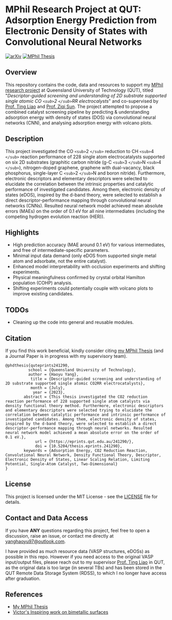 # MPhil Research Project at QUT: Adsorption Energy Prediction from Electronic Density of States with Convolutional Neural Networks

[![arXiv](https://img.shields.io/badge/arXiv-2402.03876-b31b1b.svg)](https://arxiv.org/abs/2402.03876) [![MPhil Thesis](https://img.shields.io/badge/MPhil_Thesis-241290-b31b1b.svg)](https://eprints.qut.edu.au/241290/)

## Overview

This repository contains the code, data and resources to support my [MPhil research project](https://eprints.qut.edu.au/241290/) at Queensland University of Technology (QUT), titled "*Descriptor-guided screening and understanding of 2D substrate supported single atomic CO `<sub>`2 `</sub>`RR electrocalysts*" and co-supervised by [Prof. Ting Liao](https://www.qut.edu.au/about/our-people/academic-profiles/t3.liao) and [Prof. Ziqi Sun](https://www.qut.edu.au/about/our-people/academic-profiles/ziqi.sun). The project attempted to propose a combined catalyst screening pipeline by predicting & understanding adsorption energy with density of states (DOS) via convolutional neural networks (CNN), and analysing adsorption energy with volcano plots.

## Description

This project investigated the CO `<sub>`2 `</sub>` reduction to CH `<sub>`4 `</sub>` reaction performance of 228 single atom electrocatalysts supported on six 2D substrates (graphitic carbon nitride (g-C `<sub>`3 `</sub>`N `<sub>`4 `</sub>`), nitrogen-doped graphene, graphene with dual-vacancy, black phosphorus, single-layer C `<sub>`2 `</sub>`N and boron nitride). Furthermore, electronic descriptors and elementary descriptors were selected to elucidate the correlation between the intrinsic properties and catalytic performance of investigated candidates. Among them, electronic density of states (eDOS), inspired by the d-band theory, were selected to establish a direct descriptor-performance mapping through convolutional neural networks (CNNs). Resulted neural network model achieved mean absolute errors (MAEs) on the order of 0.1 eV for all nine intermediates (including the competing hydrogen evolution reaction (HER)).

## Highlights

- High prediction accuracy (MAE around 0.1 eV) for various intermediates, and free of intermediate-specific parameters.
- Minimal input data demand (only eDOS from supported single metal atom and adsorbate, not the entire catalyst).
- Enhanced model interpretability with occlusion experiments and shifting experiments.
- Physical meaningfulness confirmed by crystal orbital Hamilton population (COHP) analysis.
- Shifting experiments could potentially couple with volcano plots to improve existing candidates.

## TODOs

- Cleaning up the code into general and reusable modules.

## Citation

If you find this work beneficial, kindly consider citing [my MPhil Thesis](https://eprints.qut.edu.au/241290/) (and a Journal Paper is in progress with my supervisory team).

```
@phdthesis{quteprints241290,
          school = {Queensland University of Technology},
          author = {Haoyu Yang},
           title = {Descriptor-guided screening and understanding of 2D substrate supported single atomic CO2RR electrocatalysts},
           month = {July},
            year = {2023},
        abstract = {This thesis investigated the CO2 reduction reaction performance of 228 supported single atom catalysts via density functional theory method. Furthermore, electronic descriptors and elementary descriptors were selected trying to elucidate the correlation between catalytic performance and intrinsic performance of investigated candidates. Among them, electronic density of states, inspired by the d-band theory, were selected to establish a direct descriptor-performance mapping through neural networks. Resulted neural network model achieved a mean absolute error on the order of 0.1 eV.},
             url = {https://eprints.qut.edu.au/241290/},
             doi = {10.5204/thesis.eprints.241290},
        keywords = {Adsorption Energy, CO2 Reduction Reaction, Convolutional Neural Network, Density Functional Theory, Descriptor, Electronic Density of States, Linear Scaling Relation, Limiting Potential, Single-Atom Catalyst, Two-Dimensional}
}
```

## License

This project is licensed under the MIT License - see the [LICENSE](./LICENSE) file for details.

## Contact and Data Access

If you have **ANY** questions regarding this project, feel free to open a discussion, raise an issue, or contact me directly at [yanghaoyu97@outlook.com](yanghaoyu97@outlook.com).

I have provided as much resource data (VASP structures, eDOSs) as possible in this repo. However if you need access to the original VASP input/output files, please reach out to my supervisor [Prof. Ting Liao](https://www.qut.edu.au/about/our-people/academic-profiles/t3.liao) in QUT, as the original data is too large (in several TBs) and has been stored in the QUT Remote Data Storage System (RDSS), to which I no longer have access after graduation.

## References

- [My MPhil Thesis](https://eprints.qut.edu.au/241290/)
- [Victor\'s Inspiring work on bimetallic surfaces](https://www.nature.com/articles/s41467-020-20342-6)

